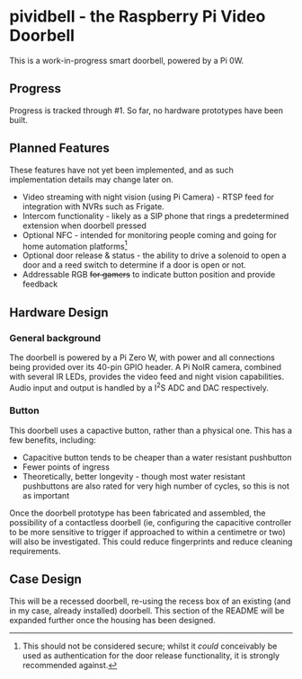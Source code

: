 # pividbell - the Raspberry Pi Video Doorbell

This is a work-in-progress smart doorbell, powered by a Pi 0W.

## Progress

Progress is tracked through #1. So far, no hardware prototypes have been built. 

## Planned Features

These features have not yet been implemented, and as such implementation details may change later on.

* Video streaming with night vision (using Pi Camera) - RTSP feed for integration with NVRs such as Frigate.
* Intercom functionality - likely as a SIP phone that rings a predetermined extension when doorbell pressed
* Optional NFC - intended for monitoring people coming and going for home automation platforms[^1]
* Optional door release & status - the ability to drive a solenoid to open a door and a reed switch to determine if a door is open or not. 
* Addressable RGB ~~for gamers~~ to indicate button position and provide feedback

## Hardware Design

### General background

The doorbell is powered by a Pi Zero W, with power and all connections being provided over its 40-pin GPIO header. A Pi NoIR camera, combined with several IR LEDs, provides the video feed and night vision capabilities. Audio input and output is handled by a I<sup>2</sup>S ADC and DAC respectively.


### Button

This doorbell uses a capactive button, rather than a physical one. This has a few benefits, including:

* Capacitive button tends to be cheaper than a water resistant pushbutton
* Fewer points of ingress
* Theoretically, better longevity - though most water resistant pushbuttons are also rated for very high number of cycles, so this is not as important

Once the doorbell prototype has been fabricated and assembled, the possibility of a contactless doorbell (ie, configuring the capacitive controller to be more sensitive to trigger if approached to within a centimetre or two) will also be investigated. This could reduce fingerprints and reduce cleaning requirements.

## Case Design

This will be a recessed doorbell, re-using the recess box of an existing (and in my case, already installed) doorbell. This section of the README will be expanded further once the housing has been designed.

[^1]: This should not be considered secure; whilst it *could* conceivably be used as authentication for the door release functionality, it is strongly recommended against.